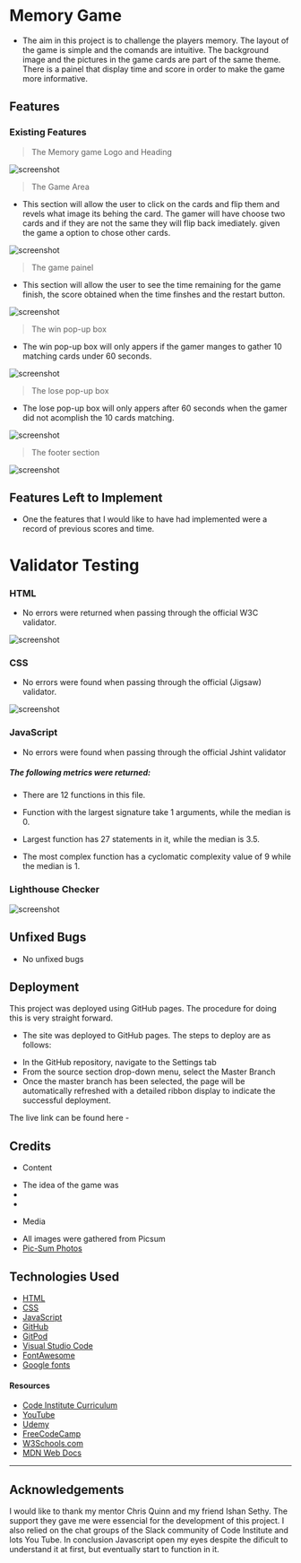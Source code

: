 # Memory Game 
 
 - The aim in this project is to challenge the players memory. The layout of the game is simple and the comands are intuitive. The background image and the pictures in the game cards are part of the same theme. There is a painel that display time and score in order to make the game more informative.


## Features 

### Existing Features

 > The Memory game Logo and Heading

 ![screenshot](./assets/readme-img/logo.png)

 > The Game Area
  - This section will allow the user to click on the cards and flip them and revels what image its behing the card. The gamer will have choose two cards and if they are not the same they will flip back imediately. given the game a option to chose other cards.

 ![screenshot](./assets/readme-img/game-area.png)

 >  The game painel
 - This section will allow the user to see the time remaining for the game finish, the score obtained when the time finshes and the restart button. 

 ![screenshot](./assets/readme-img/game-painel.png)

 > The win pop-up box
 - The win pop-up box will only appers if the gamer manges to gather 10 matching cards under 60 seconds. 

 ![screenshot](./assets/readme-img/pop-win.png)

  > The lose pop-up box
   - The lose pop-up box will only appers after 60 seconds when the gamer did not acomplish the 10 cards matching.

  ![screenshot](./assets/readme-img/pop-lose.png)

   > The footer section

![screenshot](./assets/readme-img/social-media.png)



## Features Left to Implement
 - One the features that I would like to have had implemented were a record of previous scores and time. 

# Validator Testing

### HTML
 - No errors were returned when passing through the official W3C validator.

 ![screenshot](./assets/readme-img/w3%20htmlvalid.png)
 
### CSS
 - No errors were found when passing through the official (Jigsaw) validator.

 ![screenshot](./assets/readme-img/css-validator.png)

### JavaScript
 - No errors were found when passing through the official Jshint validator
##### The following metrics were returned:

 - There are 12 functions in this file.

 - Function with the largest signature take 1 arguments, while the median is 0.

- Largest function has 27 statements in it, while the median is 3.5.

- The most complex function has a cyclomatic complexity value of 9 while the median is 1.


 ### Lighthouse Checker

 ![screenshot](./assets/readme-img/Lighthouse.png)
 


## Unfixed Bugs
  - No unfixed bugs

## Deployment
This project was deployed using GitHub pages.
The procedure for doing this is very straight forward.

- The site was deployed to GitHub pages. The steps to deploy are as follows:
 * In the GitHub repository, navigate to the Settings tab
 * From the source section drop-down menu, select the Master Branch
 * Once the master branch has been selected, the page will be automatically refreshed with a detailed ribbon display to indicate the successful deployment.

The live link can be found here - 

## Credits

- Content 
* The idea of the game was 
*
*

- Media

* All images were gathered from Picsum
* [Pic-Sum Photos](https://picsum.photos/)

## Technologies Used 

- [HTML](https://devdocs.io/html/)
- [CSS](https://www.w3.org/Style/CSS/Overview.en.html)
- [JavaScript](https://developer.mozilla.org/en-US/docs/Web/javascript)
- [GitHub](https://github.com/)
- [GitPod](https://www.gitpod.io/docs/)
- [Visual Studio Code](https://code.visualstudio.com/Docs)
- [FontAwesome](https://fontawesome.com/docs)
- [Google fonts](https://fonts.google.com/)

#### Resources

- [Code Institute Curriculum](https://codeinstitute.net/ie/)
- [YouTube](https://www.youtube.com/)
- [Udemy](https://www.udemy.com/)
- [FreeCodeCamp](https://www.freecodecamp.org/)
- [W3Schools.com](https://www.w3schools.com/)
- [MDN Web Docs](https://developer.mozilla.org/en-US/)


---


## Acknowledgements
I would like to thank my mentor Chris Quinn and my friend Ishan Sethy. The support they gave me were essencial for the development of this project. I also relied on the chat groups of the Slack community of Code Institute and lots You Tube. 
In conclusion Javascript open my eyes despite the dificult to understand it at first, but eventually start to function in it. 


